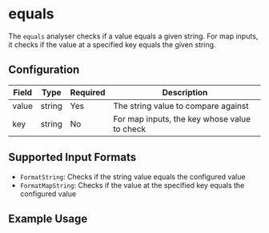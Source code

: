 # equals

The `equals` analyser checks if a value equals a given string. For map inputs, it checks if the value at a specified key equals the given string.

## Configuration

| Field   | Type   | Required | Description                                      |
| ------- | ------ | -------- | ------------------------------------------------ |
| value   | string | Yes      | The string value to compare against              |
| key     | string | No       | For map inputs, the key whose value to check     |

<Content :page-key="$site.pages.find(p => p.path === '/reference/common/analyse.html').key"/>

## Supported Input Formats

- `FormatString`: Checks if the string value equals the configured value
- `FormatMapString`: Checks if the value at the specified key equals the configured value

## Example Usage

